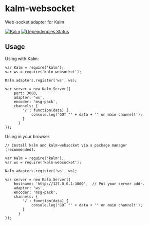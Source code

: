 # kalm-websocket

Web-socket adapter for Kalm

[![Kalm](https://img.shields.io/npm/v/kalm.svg)](https://www.npmjs.com/package/kalm)
[![Dependencies Status](https://david-dm.org/fed135/Kalm.svg)](https://www.npmjs.com/package/kalm)

## Usage

Using with Kalm:

    var Kalm = require('kalm');
    var ws = require('kalm-websocket');
    
    Kalm.adapters.register('ws', ws);

    var server = new Kalm.Server({
	    port: 3000,
	    adapter: 'ws',
	    encoder: 'msg-pack',
	    channels: {
		    '/': function(data) {
			    console.log('GOT "' + data + '" on main channel!');
		    }
		  }
    });


Using in your browser:

    // Install kalm and kalm-websocket via a package manager (recommended).
		 
    var Kalm = require('kalm');
    var ws = require('kalm-websocket');
    
    Kalm.adapters.register('ws', ws);

    var server = new Kalm.Server({
	    hostname: 'http://127.0.0.1:3000',	// Put your server addr.
	    adapter: 'ws',
	    encoder: 'msg-pack',
	    channels: {
		    '/': function(data) {
			    console.log('GOT "' + data + '" on main channel!');
		    }
		  }
    });

    
